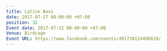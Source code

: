 ```yaml
---
title: Latino Bass
date: 2017-07-17 08:00:00 +07:00
position: 32
Event date: 2017-07-22 00:00:00 +07:00
Venue: Birdcage
Event URL: https://www.facebook.com/events/491738124496819/
---
```



